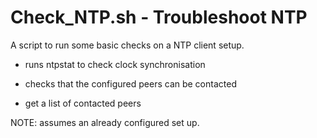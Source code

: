 # Check_NTP.sh - Troubleshoot NTP

A script to run some basic checks on a NTP client setup.

* runs ntpstat to check clock synchronisation

* checks that the configured peers can be contacted

* get a list of contacted peers

NOTE: assumes an already configured set up.
